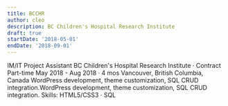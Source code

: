 ```yaml
---
title: BCCHR
author: cleo
description: BC Children's Hospital Research Institute
draft: true
startDate: '2018-05-01'
endDate: '2018-09-01'
---
```


IM/IT Project Assistant
BC Children's Hospital Research Institute · Contract Part-time
May 2018 - Aug 2018 · 4 mos
Vancouver, British Columbia, Canada
WordPress development, theme customization, SQL CRUD integration.WordPress development, theme customization, SQL CRUD integration.
Skills: HTML5/CSS3 · SQL
